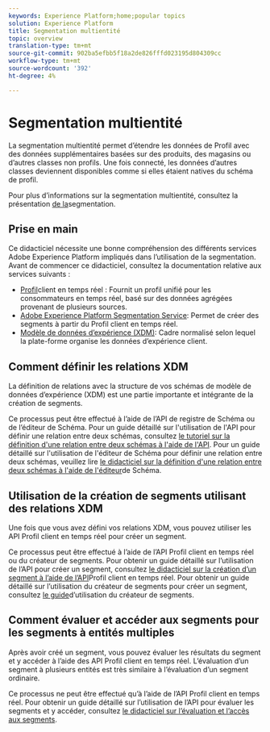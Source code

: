 ```yaml
---
keywords: Experience Platform;home;popular topics
solution: Experience Platform
title: Segmentation multientité
topic: overview
translation-type: tm+mt
source-git-commit: 902ba5efbb5f18a2de826fffd023195d804309cc
workflow-type: tm+mt
source-wordcount: '392'
ht-degree: 4%

---
```



# Segmentation multientité

La segmentation multientité permet d’étendre les données de Profil avec des données supplémentaires basées sur des produits, des magasins ou d’autres classes non profils. Une fois connecté, les données d’autres classes deviennent disponibles comme si elles étaient natives du schéma de profil.

Pour plus d’informations sur la segmentation multientité, consultez la présentation [de la](./home.md)segmentation.

## Prise en main

Ce didacticiel nécessite une bonne compréhension des différents services Adobe Experience Platform impliqués dans l’utilisation de la segmentation. Avant de commencer ce didacticiel, consultez la documentation relative aux services suivants :

- [Profil](../profile/home.md)client en temps réel : Fournit un profil unifié pour les consommateurs en temps réel, basé sur des données agrégées provenant de plusieurs sources.
- [Adobe Experience Platform Segmentation Service](./home.md): Permet de créer des segments à partir du Profil client en temps réel.
- [Modèle de données d’expérience (XDM)](../xdm/home.md): Cadre normalisé selon lequel la plate-forme organise les données d’expérience client.

## Comment définir les relations XDM

La définition de relations avec la structure de vos schémas de modèle de données d’expérience (XDM) est une partie importante et intégrante de la création de segments.

Ce processus peut être effectué à l’aide de l’API de registre de Schéma ou de l’éditeur de Schéma. Pour un guide détaillé sur l&#39;utilisation de l&#39;API pour définir une relation entre deux schémas, consultez [le tutoriel sur la définition d&#39;une relation entre deux schémas à l&#39;aide de l&#39;API](../xdm/tutorials/relationship-api.md). Pour un guide détaillé sur l&#39;utilisation de l&#39;éditeur de Schéma pour définir une relation entre deux schémas, veuillez lire [le didacticiel sur la définition d&#39;une relation entre deux schémas à l&#39;aide de l&#39;éditeur](../xdm/tutorials/relationship-ui.md)de Schéma.

## Utilisation de la création de segments utilisant des relations XDM

Une fois que vous avez défini vos relations XDM, vous pouvez utiliser les API Profil client en temps réel pour créer un segment.

Ce processus peut être effectué à l’aide de l’API Profil client en temps réel ou du créateur de segments. Pour obtenir un guide détaillé sur l’utilisation de l’API pour créer un segment, consultez [le didacticiel sur la création d’un segment à l’aide de l’API](./tutorials/create-a-segment.md)Profil client en temps réel. Pour obtenir un guide détaillé sur l’utilisation du créateur de segments pour créer un segment, consultez [le guide](./ui/overview.md)d’utilisation du créateur de segments.

## Comment évaluer et accéder aux segments pour les segments à entités multiples

Après avoir créé un segment, vous pouvez évaluer les résultats du segment et y accéder à l’aide des API Profil client en temps réel. L’évaluation d’un segment à plusieurs entités est très similaire à l’évaluation d’un segment ordinaire.

Ce processus ne peut être effectué qu’à l’aide de l’API Profil client en temps réel. Pour obtenir un guide détaillé sur l’utilisation de l’API pour évaluer les segments et y accéder, consultez [le didacticiel sur l’évaluation et l’accès aux segments](./tutorials/evaluate-a-segment.md).
